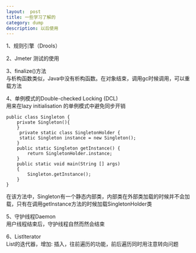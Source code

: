 ```yaml
---
layout:  post
title: 一些学习了解的
category: dump
description: 以后使用
---
```



1、规则引擎（Drools）

2、Jmeter 测试的使用

3、finalize()方法  
与析构函数类似，Java中没有析构函数。在对象结束，调用gc时候调用，可以重载方法

4、单例模式的Double-checked Locking (DCL)  
用来在lazy initialisation 的单例模式中避免同步开销
```
public class Singleton {
    private Singleton(){
    }
     private static class SingletonHolder {
     static Singleton instance = new Singleton();
    }
    public static Singleton getInstance() {
        return SingletonHolder.instance;
    }
    public static void main(String [] args)
    {
        Singleton.getInstance();
    }
}
```
在该方法中，Singleton有一个静态内部类，内部类在外部类加载的时候并不会加载，只有在调用getInstance方法的时候加载SingletonHolder类

5、守护线程Daemon  
用户线程结束后，守护线程自然而然会结束

6、ListIterator  
List的迭代器，增加: 插入，往前遍历的功能，前后遍历同时用注意转向问题

